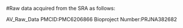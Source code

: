 #Raw data acquired from the SRA as follows:

AV_Raw_Data 
PMCID:PMC6206866 Bioproject Number:PRJNA382682


